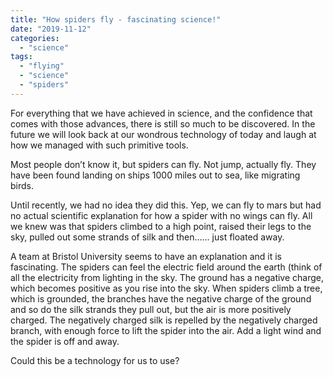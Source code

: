 ```yaml
---
title: "How spiders fly - fascinating science!"
date: "2019-11-12"
categories: 
  - "science"
tags: 
  - "flying"
  - "science"
  - "spiders"
---
```


For everything that we have achieved in science, and the confidence that comes with those advances, there is still so much to be discovered. In the future we will look back at our wondrous technology of today and laugh at how we managed with such primitive tools.

Most people don’t know it, but spiders can fly. Not jump, actually fly. They have been found landing on ships 1000 miles out to sea, like migrating birds.

Until recently, we had no idea they did this. Yep, we can fly to mars but had no actual scientific explanation for how a spider with no wings can fly. All we knew was that spiders climbed to a high point, raised their legs to the sky, pulled out some strands of silk and then…… just floated away.

A team at Bristol University seems to have an explanation and it is fascinating. The spiders can feel the electric field around the earth (think of all the electricity from lighting in the sky. The ground has a negative charge, which becomes positive as you rise into the sky. When spiders climb a tree, which is grounded, the branches have the negative charge of the ground and so do the silk strands they pull out, but the air is more positively charged. The negatively charged silk is repelled by the negatively charged branch, with enough force to lift the spider into the air. Add a light wind and the spider is off and away.

Could this be a technology for us to use?
